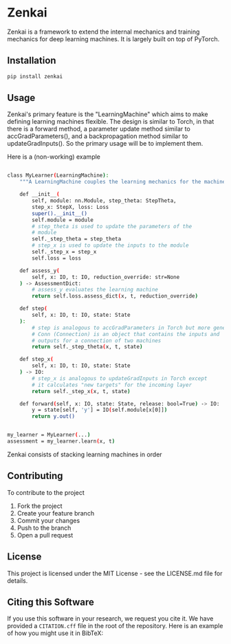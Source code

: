 # Zenkai

Zenkai is a framework to extend the internal mechanics and training mechanics for deep learning machines. It is largely built on top of PyTorch.


## Installation

```bash
pip install zenkai
```

## Usage

Zenkai's primary feature is the "LearningMachine" which aims to make defining learning machines flexible. The design is similar to Torch, in that there is a forward method, a parameter update method similar to accGradParameters(), and a backpropagation method similar to updateGradInputs(). So the primary usage will be to implement them.

Here is a (non-working) example
```bash

class MyLearner(LearningMachine):
    """A LearningMachine couples the learning mechanics for the machine with its internal mechanics."""

    def __init__(
        self, module: nn.Module, step_theta: StepTheta, 
        step_x: StepX, loss: Loss
        super().__init__()
        self.module = module
        # step_theta is used to update the parameters of the
        # module
        self._step_theta = step_theta
        # step_x is used to update the inputs to the module
        self._step_x = step_x
        self.loss = loss

    def assess_y(
        self, x: IO, t: IO, reduction_override: str=None
    ) -> AssessmentDict:
        # assess_y evaluates the learning machine
        return self.loss.assess_dict(x, t, reduction_override)

    def step(
        self, x: IO, t: IO, state: State
    ):
        # step is analogous to accGradParameters in Torch but more general
        # Conn (Connection) is an object that contains the inputs and
        # outputs for a connection of two machines
        return self._step_theta(x, t, state)

    def step_x(
        self, x: IO, t: IO, state: State
    ) -> IO:
        # step_x is analogous to updateGradInputs in Torch except
        # it calculates "new targets" for the incoming layer
        return self._step_x(x, t, state)

    def forward(self, x: IO, state: State, release: bool=True) -> IO:
        y = state[self, 'y'] = IO(self.module[x[0]])
        return y.out()


my_learner = MyLearner(...)
assessment = my_learner.learn(x, t)


```

Zenkai consists of stacking learning machines in order

## Contributing

To contribute to the project

1. Fork the project
2. Create your feature branch
3. Commit your changes
4. Push to the branch
5. Open a pull request

## License

This project is licensed under the MIT License - see the LICENSE.md file for details.

## Citing this Software

If you use this software in your research, we request you cite it. We have provided a `CITATION.cff` file in the root of the repository. Here is an example of how you might use it in BibTeX:
